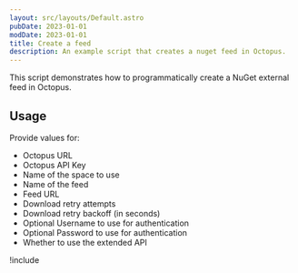 ```yaml
---
layout: src/layouts/Default.astro
pubDate: 2023-01-01
modDate: 2023-01-01
title: Create a feed
description: An example script that creates a nuget feed in Octopus.
---
```


This script demonstrates how to programmatically create a NuGet external feed in Octopus.

## Usage

Provide values for:

- Octopus URL
- Octopus API Key
- Name of the space to use
- Name of the feed
- Feed URL
- Download retry attempts
- Download retry backoff (in seconds)
- Optional Username to use for authentication
- Optional Password to use for authentication
- Whether to use the extended API

!include <create-nuget-feed-scripts>
